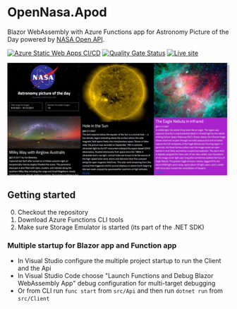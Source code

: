 # OpenNasa.Apod
Blazor WebAssembly with Azure Functions app for Astronomy Picture of the Day powered by [NASA Open API](https://api.nasa.gov/).

[![Azure Static Web Apps CI/CD](https://github.com/gmarokov/OpenNasa.Apod/actions/workflows/azure-static-web-apps-wonderful-sea-05fed8c03.yml/badge.svg)](https://github.com/gmarokov/OpenNasa.Apod/actions/workflows/azure-static-web-apps-wonderful-sea-05fed8c03.yml)
[![Quality Gate Status](https://sonarcloud.io/api/project_badges/measure?project=gmarokov_OpenNasa.Apod&metric=alert_status)](https://sonarcloud.io/dashboard?id=gmarokov_OpenNasa.Apod)
[![Live site](https://img.shields.io/website?label=Live&url=https://wonderful-sea-05fed8c03.azurestaticapps.net//)](https://wonderful-sea-05fed8c03.azurestaticapps.net//)

![Example view](./example.jpg)
## Getting started
0. Checkout the repository
1. Download Azure Functions CLI tools
2. Make sure Storage Emulator is started (its part of the .NET SDK)

### Multiple startup for Blazor app and Function app
- In Visual Studio configure the multiple project startup to run the Client and the Api
- In Visual Studio Code choose "Launch Functions and Debug Blazor WebAssembly App" debug configuration for multi-target debugging
- Or from CLI run `func start` from `src/Api` and then run `dotnet run` from `src/Client`
